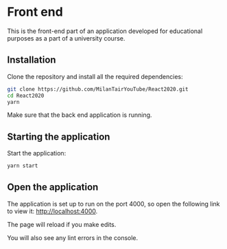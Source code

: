 # Front end

This is the front-end part of an application developed for educational purposes as a part of a university course.

## Installation

Clone the repository and install all the required dependencies:
```sh
git clone https://github.com/MilanTairYouTube/React2020.git
cd React2020
yarn
```

Make sure that the back end application is running.

## Starting the application

Start the application:

```sh
yarn start
```

## Open the application

The application is set up to run on the port 4000, so open the following link to view it: [http://localhost:4000](http://localhost:4000).

The page will reload if you make edits.<br>

You will also see any lint errors in the console.
